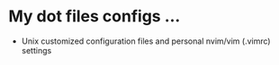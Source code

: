 
# My dot files configs ...
- Unix customized configuration files and personal nvim/vim (.vimrc) settings


